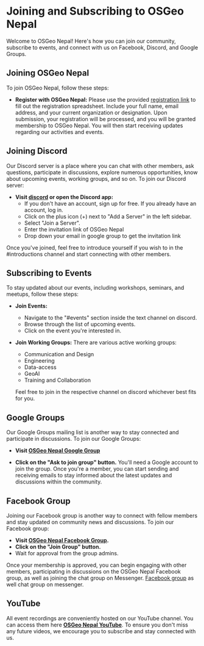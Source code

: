 # Joining and Subscribing to OSGeo Nepal

Welcome to OSGeo Nepal! Here's how you can join our community, subscribe to events, and connect with us on Facebook, Discord, and Google Groups.

## Joining OSGeo Nepal

To join OSGeo Nepal, follow these steps:

- **Register with OSGeo Nepal:**
   Please use the provided [registration link](https://docs.google.com/spreadsheets/d/1BPi7ZNDHCvV2feDgn_Knpr1DpDpQV3134MYmTA-iOIc/edit#gid=0) to fill out the registration spreadsheet. Include your full name, email address, and your current organization or designation.
   Upon submission, your registration will be processed, and you will be granted membership to OSGeo Nepal. You will then start receiving updates regarding our activities and events.

## Joining Discord

Our Discord server is a place where you can chat with other members, ask questions, participate in discussions, explore numerous opportunities, know about upcoming events, working groups, and so on. To join our Discord server:

- **Visit [discord](https://discord.com) or open the Discord app:**
   - If you don't have an account, sign up for free. If you already have an account, log in.
   - Click on the plus icon (+) next to "Add a Server" in the left sidebar.
   - Select "Join a Server".
   - Enter the invitation link of OSGeo Nepal
   - Drop down your email in google group to get the invitation link
   
Once you've joined, feel free to introduce yourself if you wish to in the #introductions channel and start connecting with other members.

## Subscribing to Events

To stay updated about our events, including workshops, seminars, and meetups, follow these steps:

- **Join Events:**
   - Navigate to the "#events" section inside the text channel on discord.
   - Browse through the list of upcoming events.
   - Click on the event you're interested in.

- **Join Working Groups:**
   There are various active working groups:
   - Communication and Design
   - Engineering
   - Data-access
   - GeoAI
   - Training and Collaboration

    Feel free to join in the respective channel on discord whichever best fits for you.

## Google Groups

Our Google Groups mailing list is another way to stay connected and participate in discussions. To join our Google Groups:

- **Visit [OSGeo Nepal Google Group](https://groups.google.com/g/osgeonepal)**
   
- **Click on the "Ask to join group" button.**
   You'll need a Google account to join the group. Once you're a member, you can start sending and receiving emails to stay informed about the latest updates and discussions within the community.

## Facebook Group

Joining our Facebook group is another way to connect with fellow members and stay updated on community news and discussions. To join our Facebook group:

- **Visit [OSGeo Nepal Facebook Group](https://facebook.com/groups/osgeonepal).**
- **Click on the "Join Group" button.**
- Wait for approval from the group admins.

Once your membership is approved, you can begin engaging with other members, participating in discussions on the OSGeo Nepal Facebook group, as well as joining the chat group on Messenger. [Facebook group](https://facebook.com/groups/osgeonepal) as well chat group on messenger.

## YouTube

All event recordings are conveniently hosted on our YouTube channel. You can access them here **[OSGeo Nepal YouTube](https://www.youtube.com/@OSGeoNepal)**. To ensure you don't miss any future videos, we encourage you to subscribe and stay connected with us.
